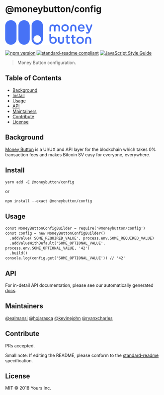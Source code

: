 # @moneybutton/config

![banner](assets/blue-white.png)

[![npm version](https://badge.fury.io/js/%40moneybutton%2Fconfig.svg)](https://badge.fury.io/js/%40moneybutton%2Fconfig)
[![standard-readme compliant](https://img.shields.io/badge/standard--readme-OK-green.svg?style=flat-square)](https://github.com/RichardLitt/standard-readme)
[![JavaScript Style Guide](https://img.shields.io/badge/code_style-standard-brightgreen.svg)](https://standardjs.com)

> Money Button configuration.

## Table of Contents

- [Background](#background)
- [Install](#install)
- [Usage](#usage)
- [API](#api)
- [Maintainers](#maintainers)
- [Contribute](#contribute)
- [License](#license)

## Background

[Money Button](https://www.moneybutton.com) is a UI/UX and API layer for the blockchain which takes 0% transaction fees and makes Bitcoin SV easy for everyone, everywhere.

## Install

```
yarn add -E @moneybutton/config
```

or

```
npm install --exact @moneybutton/config
```

## Usage

```
const MoneyButtonConfigBuilder = require('@moneybutton/config')
const config = new MoneyButtonConfigBuilder()
  .addValue('SOME_REQUIRED_VALUE', process.env.SOME_REQUIRED_VALUE)
  .addValueWithDefault('SOME_OPTIONAL_VALUE', process.env.SOME_OPTIONAL_VALUE, '42')
  .build()
console.log(config.get('SOME_OPTIONAL_VALUE')) // '42'
```

## API

For in-detail API documentation, please see our automatically generated [docs](https://htmlpreview.github.io/?https://github.com/moneybutton/config/blob/master/docs/index.html).

## Maintainers

[@ealmansi](https://github.com/ealmansi)
[@hojarasca](https://github.com/hojarasca)
[@kevinejohn](https://github.com/kevinejohn)
[@ryanxcharles](https://github.com/ryanxcharles)

## Contribute

PRs accepted.

Small note: If editing the README, please conform to the [standard-readme](https://github.com/RichardLitt/standard-readme) specification.

## License

MIT © 2018 Yours Inc.

